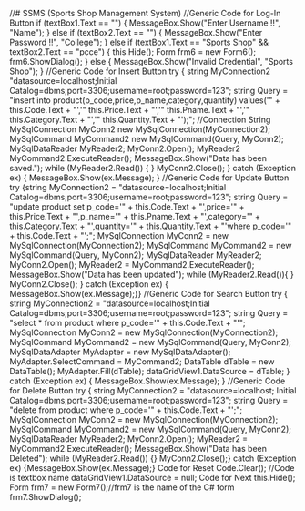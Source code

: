 //# SSMS (Sports Shop Management System)
//Generic Code for Log-In Button 
if (textBox1.Text == "") { MessageBox.Show("Enter Username !!", "Name"); } 
else if (textBox2.Text == "") { MessageBox.Show("Enter Password !!", "College"); } 
else if (textBox1.Text == "Sports Shop" && textBox2.Text == "pcce")
 { this.Hide(); 
Form frm6 = new Form6(); 
frm6.ShowDialog(); } 
else 
{ MessageBox.Show("Invalid Credential", "Sports Shop"); }
//Generic Code for Insert Button 
try 
{ string MyConnection2 "datasource=localhost;Initial Catalog=dbms;port=3306;username=root;password=123"; 
string Query = "insert into product(p_code,price,p_name,category,quantity) values('" + this.Code.Text + "','" this.Price.Text + "','" this.Pname.Text + "','" this.Category.Text + "','" this.Quantity.Text + "');"; //Connection String
MySqlConnection MyConn2 new MySqlConnection(MyConnection2); 
MySqlCommand MyCommand2 new MySqlCommand(Query, MyConn2); 
MySqlDataReader MyReader2; MyConn2.Open(); 
MyReader2 MyCommand2.ExecuteReader(); MessageBox.Show("Data has been saved."); 
while (MyReader2.Read()) { } 
MyConn2.Close(); } 
catch (Exception ex) 
{ MessageBox.Show(ex.Message); }
//Generic Code for Update Button
try
{string MyConnection2 = "datasource=localhost;Initial Catalog=dbms;port=3306;username=root;password=123";
string Query = "update product set p_code='" + this.Code.Text + "',price='" + this.Price.Text + "',p_name='" + this.Pname.Text + "',category='" + this.Category.Text + "',quantity='" + this.Quantity.Text + "'where p_code='" + this.Code.Text + "';";
 MySqlConnection MyConn2 = new MySqlConnection(MyConnection2);
 MySqlCommand MyCommand2 = new MySqlCommand(Query, MyConn2);
 MySqlDataReader MyReader2;
 MyConn2.Open();
 MyReader2 = MyCommand2.ExecuteReader(); MessageBox.Show("Data has been updated");
 while (MyReader2.Read()){ }
 MyConn2.Close(); }
catch (Exception ex)
{ MessageBox.Show(ex.Message);}}
//Generic Code for Search Button
try
{
string MyConnection2 = "datasource=localhost;Initial Catalog=dbms;port=3306;username=root;password=123";
string Query = "select * from product where p_code='" + this.Code.Text + "'";
MySqlConnection MyConn2 = new MySqlConnection(MyConnection2);
MySqlCommand MyCommand2 = new MySqlCommand(Query, MyConn2);
MySqlDataAdapter MyAdapter = new MySqlDataAdapter();
MyAdapter.SelectCommand = MyCommand2;
DataTable dTable = new DataTable();
MyAdapter.Fill(dTable);
dataGridView1.DataSource = dTable; 
}
catch (Exception ex)
{
MessageBox.Show(ex.Message);
}
//Generic Code for Delete Button
try
{
string MyConnection2 = "datasource=localhost; Initial Catalog=dbms;port=3306;username=root;password=123";
string Query = "delete from product where p_code='" + this.Code.Text + "';";
MySqlConnection MyConn2 = new MySqlConnection(MyConnection2);
MySqlCommand MyCommand2 = new MySqlCommand(Query, MyConn2);
MySqlDataReader MyReader2;
MyConn2.Open();
MyReader2 = MyCommand2.ExecuteReader();
MessageBox.Show("Data has been Deleted");
while (MyReader2.Read())
{}
MyConn2.Close();}
catch (Exception ex)
{MessageBox.Show(ex.Message);}
Code for Reset
Code.Clear(); //Code is textbox name
dataGridView1.DataSource = null;
Code for Next
this.Hide();
Form frm7 = new Form7();//frm7 is the name of the C# form
frm7.ShowDialog();


